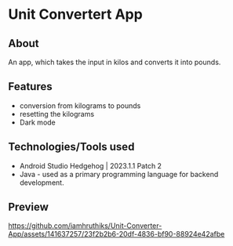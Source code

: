 # Unit Convertert App

## About
An app, which takes the input in kilos and converts it into pounds.

## Features
- conversion from kilograms to pounds
- resetting the kilograms
- Dark mode

## Technologies/Tools used
- Android Studio Hedgehog | 2023.1.1 Patch 2
- Java - used as a primary programming language for backend development.

## Preview


https://github.com/iamhruthiks/Unit-Converter-App/assets/141637257/23f2b2b6-20df-4836-bf90-88924e42afbe








